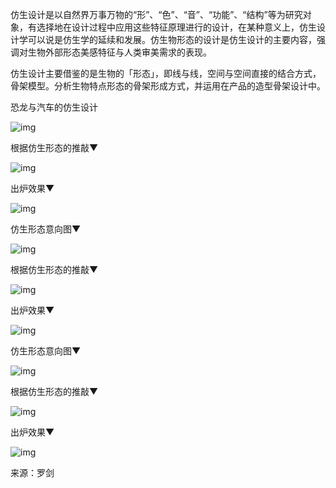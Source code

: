 仿生设计是以自然界万事万物的“形”、“色”、“音”、“功能”、“结构”等为研究对象，有选择地在设计过程中应用这些特征原理进行的设计，在某种意义上，仿生设计学可以说是仿生学的延续和发展。仿生物形态的设计是仿生设计的主要内容，强调对生物外部形态美感特征与人类审美需求的表现。

仿生设计主要借鉴的是生物的「形态」，即线与线，空间与空间直接的结合方式，骨架模型。分析生物特点形态的骨架形成方式，并运用在产品的造型骨架设计中。

恐龙与汽车的仿生设计

![img](http://ox55f9bg6.bkt.clouddn.com/2017-12-04-61001.jpg)

根据仿生形态的推敲▼

![img](http://ox55f9bg6.bkt.clouddn.com/2017-12-04-060959.jpg)

出炉效果▼

![img](http://ox55f9bg6.bkt.clouddn.com/2017-12-04-061003.jpg)

  仿生形态意向图▼

![img](http://ox55f9bg6.bkt.clouddn.com/2017-12-04-061006.jpg)

根据仿生形态的推敲▼

![img](http://ox55f9bg6.bkt.clouddn.com/2017-12-04-060958.jpg)

出炉效果▼

![img](http://ox55f9bg6.bkt.clouddn.com/2017-12-04-061000.jpg)

仿生形态意向图▼

![img](http://ox55f9bg6.bkt.clouddn.com/2017-12-04-061005.jpg)

根据仿生形态的推敲▼

![img](http://ox55f9bg6.bkt.clouddn.com/2017-12-04-061007.jpg)

出炉效果▼

![img](http://ox55f9bg6.bkt.clouddn.com/2017-12-04-061036.jpg)



来源：罗剑